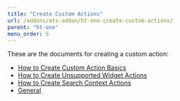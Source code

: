 ```yaml
---
title: "Create Custom Actions"
url: /addons/ats-addon/ht-one-create-custom-actions/
parent: "ht-one"
menu_order: 5
---
```


These are the documents for creating a custom action:

* [How to Create Custom Action Basics](ht-one-custom-action-basics)
* [How to Create Unsupported Widget Actions](ht-one-crt-unsup-widg-acts)
* [How to Create Search Context Actions](ht-one-create-search-context-actions)
* [General](ht-one-custom-action-general)
